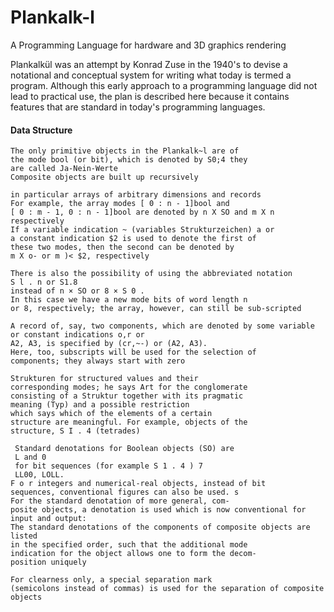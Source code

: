 # Plankalk-l

A Programming Language for hardware and 3D graphics rendering

Plankalkül was an attempt by Konrad Zuse in the 1940's to devise a notational and conceptual system for writing what today is termed a program. Although this early approach to a programming language did not lead to practical use, the plan is described here because it contains features that are standard in today's programming languages. 

#### Data Structure

    The only primitive objects in the Plankalk~l are of
    the mode bool (or bit), which is denoted by S0;4 they
    are called Ja-Nein-Werte
    Composite objects are built up recursively
    
    in particular arrays of arbitrary dimensions and records
    For example, the array modes [ 0 : n - 1]bool and 
    [ 0 : m - 1, 0 : n - 1]bool are denoted by n X SO and m X n respectively
    If a variable indication ~ (variables Strukturzeichen) a or
    a constant indication $2 is used to denote the first of
    these two modes, then the second can be denoted by
    m X o- or m )< $2, respectively

    There is also the possibility of using the abbreviated notation
    S l . n or S1.8
    instead of n × SO or 8 × S 0 .
    In this case we have a new mode bits of word length n
    or 8, respectively; the array, however, can still be sub-scripted

    A record of, say, two components, which are denoted by some variable or constant indications o,r or
    A2, A3, is specified by (cr,~-) or (A2, A3).
    Here, too, subscripts will be used for the selection of
    components; they always start with zero

    Strukturen for structured values and their
    corresponding modes; he says Art for the conglomerate
    consisting of a Struktur together with its pragmatic
    meaning (Typ) and a possible restriction
    which says which of the elements of a certain
    structure are meaningful. For example, objects of the
    structure, S I . 4 (tetrades)

     Standard denotations for Boolean objects (SO) are
     L and 0
     for bit sequences (for example S 1 . 4 ) 7
     LL00, LOLL.
    F o r integers and numerical-real objects, instead of bit
    sequences, conventional figures can also be used. s
    For the standard denotation of more general, com-
    posite objects, a denotation is used which is now conventional for input and output: 
    The standard denotations of the components of composite objects are listed
    in the specified order, such that the additional mode
    indication for the object allows one to form the decom-
    position uniquely
    
    For clearness only, a special separation mark 
    (semicolons instead of commas) is used for the separation of composite objects

